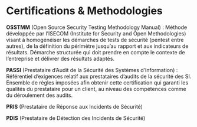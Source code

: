 # Certifications & Methodologies

**OSSTMM** (Open Source Security Testing Methodology Manual) : Méthode développée par l’ISECOM (Institute for Security and Open Methodologies) visant à homogénéiser les démarches de tests de sécurité (pentest entre autres), de la définition du périmètre jusqu’au rapport et aux indicateurs de résultats. Démarche structurée qui doit prendre en compte le contexte de l’entreprise et délivrer des résultats adaptés.

**PASSI** (Prestataire d’Audit de la Sécurité des Systèmes d’Information) : Référentiel d’exigences relatif aux prestataires d’audits de la sécurité des SI. Ensemble de règles imposées afin obtenir cette certification qui garanti les qualités du prestataire pour un client, au niveau des compétences comme du déroulement des audits.

**PRIS** (Prestataire de Réponse aux Incidents de Sécurité)

**PDIS** (Prestataire de Détection des Incidents de Sécurité)